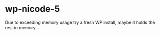 # wp-nicode-5
Due to exceeding memory usage try a fresh WP install, maybe it holds the rest in memory...

